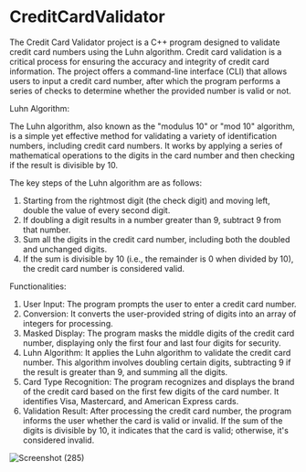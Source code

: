 # CreditCardValidator
The Credit Card Validator project is a C++ program designed to validate credit card numbers using the Luhn algorithm. Credit card validation is a critical process for ensuring the accuracy and integrity of credit card information. The project offers a command-line interface (CLI) that allows users to input a credit card number, after which the program performs a series of checks to determine whether the provided number is valid or not.




Luhn Algorithm:

The Luhn algorithm, also known as the "modulus 10" or "mod 10" algorithm, is a simple yet effective method for validating a variety of identification numbers, including credit card numbers. It works by applying a series of mathematical operations to the digits in the card number and then checking if the result is divisible by 10.

The key steps of the Luhn algorithm are as follows:

1. Starting from the rightmost digit (the check digit) and moving left, double the value of every second digit.
2. If doubling a digit results in a number greater than 9, subtract 9 from that number.
3. Sum all the digits in the credit card number, including both the doubled and unchanged digits.
4. If the sum is divisible by 10 (i.e., the remainder is 0 when divided by 10), the credit card number is considered valid.




Functionalities:

1. User Input: The program prompts the user to enter a credit card number.
2. Conversion: It converts the user-provided string of digits into an array of integers for processing.
3. Masked Display: The program masks the middle digits of the credit card number, displaying only the first four and last four digits for security.
4. Luhn Algorithm: It applies the Luhn algorithm to validate the credit card number. This algorithm involves doubling certain digits, subtracting 9 if the result is greater than 9, and summing all the digits.
5. Card Type Recognition: The program recognizes and displays the brand of the credit card based on the first few digits of the card number. It identifies Visa, Mastercard, and American Express cards.
6. Validation Result: After processing the credit card number, the program informs the user whether the card is valid or invalid. If the sum of the digits is divisible by 10, it indicates that the card is valid; otherwise, it's considered invalid.




![Screenshot (285)](https://github.com/shreyakhapekar24/CreditCardValidator/assets/97623859/5885f431-a0e6-454c-9044-43d56cb81207)

